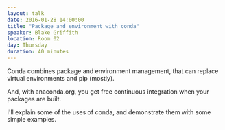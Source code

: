 ```yaml
---
layout: talk
date: 2016-01-28 14:00:00
title: "Package and environment with conda"
speaker: Blake Griffith
location: Room 02
day: Thursday
duration: 40 minutes
---
```


Conda combines package and environment management, that can replace virtual environments and pip (mostly).

And, with anaconda.org, you get free continuous integration when your packages
are built.

I'll explain some of the uses of conda, and demonstrate them with some simple examples.
